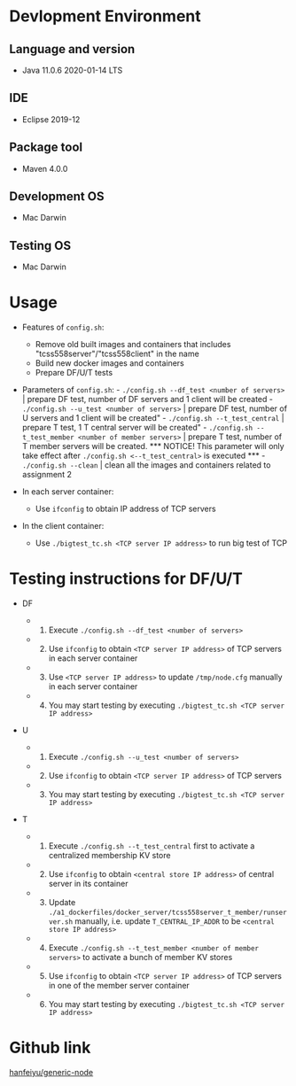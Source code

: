 # Devlopment Environment
## Language and version
  - Java 11.0.6 2020-01-14 LTS

## IDE
  - Eclipse 2019-12

## Package tool
  - Maven 4.0.0

## Development OS 
  - Mac Darwin

## Testing OS 
  - Mac Darwin

# Usage
  - Features of `config.sh`: 
    - Remove old built images and containers that includes
        "tcss558server"/"tcss558client" in the name
    - Build new docker images and containers 
    - Prepare DF/U/T tests

  -  Parameters of `config.sh`:
    - `./config.sh --df_test <number of servers>` | prepare DF test, number of DF servers and 1 client will be created
    - `./config.sh --u_test <number of servers>` | prepare DF test, number of U servers and 1 client will be created"
    - `./config.sh --t_test_central` | prepare T test, 1 T central server will be created"
    - `./config.sh --t_test_member <number of member servers>` | prepare T test, number of T member servers will be created. \*\*\* NOTICE! This parameter will only take effect after `./config.sh <--t_test_central>` is executed \*\*\*
    - `./config.sh --clean` | clean all the images and containers related to assignment 2

  - In each server container:
    - Use `ifconfig` to obtain IP address of TCP servers

  - In the client container:
    - Use `./bigtest_tc.sh <TCP server IP address>` to run big test of TCP

# Testing instructions for DF/U/T
  - DF
    - 1. Execute `./config.sh --df_test <number of servers>`
    - 2. Use `ifconfig` to obtain `<TCP server IP address>` of TCP servers in each server
         container
    - 3. Use `<TCP server IP address>` to update `/tmp/node.cfg` manually in each server container
    - 4. You may start testing by executing `./bigtest_tc.sh <TCP server IP address>`

  - U
    - 1. Execute `./config.sh --u_test <number of servers>`
    - 2. Use `ifconfig` to obtain `<TCP server IP address>` of TCP servers
    - 3. You may start testing by executing `./bigtest_tc.sh <TCP server IP address>`

  - T
    - 1. Execute `./config.sh --t_test_central` first to activate a
         centralized membership KV store
    - 2. Use `ifconfig` to obtain `<central store IP address>` of central server in its
         container
    - 3. Update `./a1_dockerfiles/docker_server/tcss558server_t_member/runserver.sh` 
         manually, i.e. update `T_CENTRAL_IP_ADDR` to be `<central store IP address>`
    - 4. Execute `./config.sh --t_test_member <number of member servers>` to activate 
         a bunch of member KV stores
    - 5. Use `ifconfig` to obtain `<TCP server IP address>` of TCP servers in
         one of the member server container
    - 6. You may start testing by executing `./bigtest_tc.sh <TCP server IP address>`

# Github link
[hanfeiyu/generic-node](https://github.com/hanfeiyu/genericNode)



